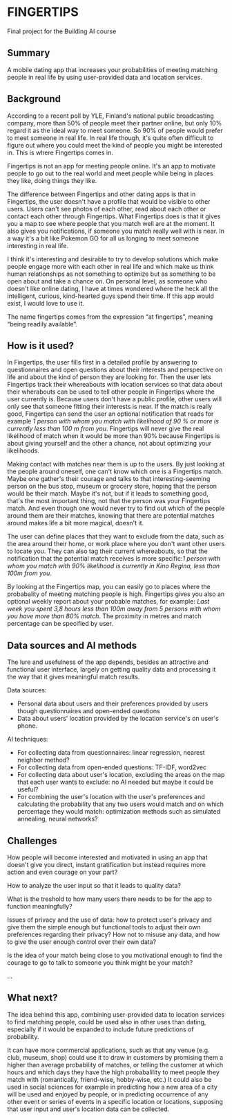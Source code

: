 
# FINGERTIPS

Final project for the Building AI course

## Summary

A mobile dating app that increases your probabilities of meeting matching people in real life by using user-provided data and location services.


## Background

According to a recent poll by YLE, Finland's national public broadcasting company, more than 50% of people meet their partner online, but only 10% regard it as the ideal way to meet someone. So 90% of people would prefer to meet someone in real life. In real life though, it's quite often difficult to figure out where you could meet the kind of people you might be interested in. This is where Fingertips comes in.

Fingertips is not an app for meeting people online. It's an app to motivate people to go out to the real world and meet people while being in places they like, doing things they like.

The difference between Fingertips and other dating apps is that in Fingertips, the user doesn't have a profile that would be visible to other users. Users can't see photos of each other, read about each other or contact each other through Fingertips. What Fingertips does is that it gives you a map to see where people that you match well are at the moment. It also gives you notifications, if someone you match really well with is near. In a way it's a bit like Pokemon GO for all us longing to meet someone interesting in real life.

I think it's interesting and desirable to try to develop solutions which make people engage more with each other in real life and which make us think human relationships as not something to optimize but as something to be open about and take a chance on. On personal level, as someone who doesn't like online dating, I have at times wondered where the heck all the intelligent, curious, kind-hearted guys spend their time. If this app would exist, I would love to use it.

The name fingertips comes from the expression “at fingertips”, meaning “being readily available”.




## How is it used?

In Fingertips, the user fills first in a detailed profile by answering to questionnaires and open questions about their interests and perspective on life and about the kind of person they are looking for. Then the user lets Fingertips track their whereabouts with location services so that data about their wherabouts can be used to tell other people in Fingertips where the user currently is. Because users don't have a public profile, other users will only see that someone fitting their interests is near. If the match is really good, Fingertips can send the user an optional notification that reads for example _1 person with whom you match with likelihood of 90 % or more is currently less than 100 m from you_. Fingertips will never give the real likelihood of match when it would be more than 90% because Fingertips is about giving yourself and the other a chance, not about optimizing your likelihoods.

Making contact with matches near them is up to the users. By just looking at the people around oneself, one can't know which one is a Fingertips match. Maybe one gather's their courage and talks to that interesting-seeming person on the bus stop, museum or grocery store, hoping that the person would be their match. Maybe it's not, but if it leads to something good, that's the most important thing, not that the person was your Fingertips match. And even though one would never try to find out which of the people around them are their matches, knowing that there are potential matches around makes life a bit more magical, doesn't it.

The user can define places that they want to exclude from the data, such as the area around their home, or work place where you don't want other users to locate you. They can also tag their current whereabouts, so that the notification that the potential match receives is more specific:_1 person with whom you match with 90% likelihood is currently in Kino Regina, less than 100m from you_.

By looking at the Fingertips map, you can easily go to places where the probabality of meeting matching people is high. Fingertips gives you also an optional weekly report about your probable matches, for example: _Last week you spent 3,8 hours less than 100m away from 5 persons with whom you have more than 80% match_. The proximity in metres and match percentage can be specified by user.



## Data sources and AI methods

The lure and usefulness of the app depends, besides an attractive and functional user interface, largely on getting quality data and processing it the way that it gives meaningful match results.

Data sources:
* Personal data about users and their preferences provided by users though questionnaires and open-ended questions 
* Data about users' location provided by the location service's on user's phone. 

AI techniques:
* For collecting data from questionnaires: linear regression, nearest neighbor method? 
* For collecting data from open-ended questions: TF-IDF, word2vec 
* For collecting data about user's location, excluding the areas on the map that each user wants to exclude: no AI needed but maybe it could be useful? 
* For combining the user's location with the user's preferences and calculating the probability that any two users would match and on which percentage they would match: optimization methods such as simulated annealing, neural networks? 

## Challenges

How people will become interested and motivated in using an app that doesn't give you direct, instant gratification but instead requires more action and even courage on your part?

How to analyze the user input so that it leads to quality data?

What is the treshold to how many users there needs to be for the app to function meaningfully?

Issues of privacy and the use of data: how to protect user's privacy and give them the simple enough but functional tools to adjust their own preferences regarding their privacy? How not to misuse any data, and how to give the user enough control over their own data?

Is the idea of your match being close to you motivational enough to find the courage to go to talk to someone you think might be your match?

...
## What next?

The idea behind this app, combining user-provided data to location services to find matching people, could be used also in other uses than dating, especially if it would be expanded to include future predictions of probability.

It can have more commercial applications, such as that any venue (e.g. club, museum, shop) could use it to draw in customers by promising them a higher than average probability of matches, or telling the customer at which hours and which days they have the high probabalility to meet people they match with (romantically, friend-wise, hobby-wise, etc.) It could also be used in social sciences for example in predicting how a new area of a city will be used and enjoyed by people, or in predicting occurrence of any other event or series of events in a specific location or locations, supposing that user input and user's location data can be collected.


